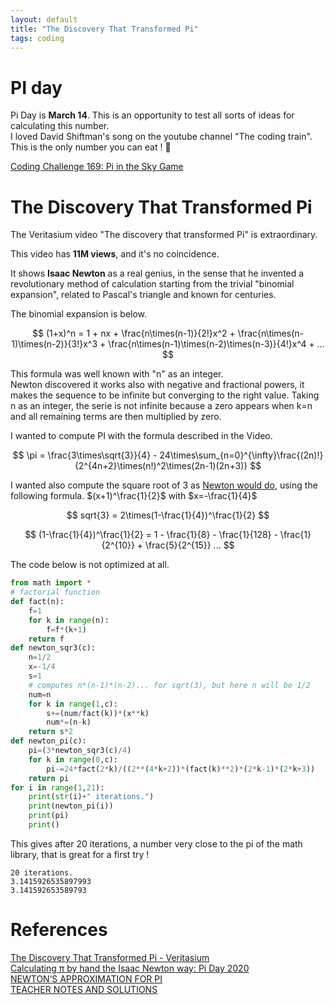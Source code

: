 ```yaml
---
layout: default
title: "The Discovery That Transformed Pi"
tags: coding
---
```

# PI day

Pi Day is **March 14**. This is an opportunity to test all sorts of ideas for calculating this number.  
I loved David Shiftman's song on the youtube channel "The coding train".  
This is the only number you can eat ! 🥮

[Coding Challenge 169: Pi in the Sky Game](https://www.youtube.com/watch?v=_H9JIwWP7HQ)
# The Discovery That Transformed Pi

The Veritasium video "The discovery that transformed Pi" is extraordinary.

This video has **11M views**, and it's no coincidence.

It shows **Isaac Newton** as a real genius, in the sense that he invented a revolutionary method of calculation starting from the trivial "binomial expansion", related to Pascal's triangle and known for centuries.

The binomial expansion is below. 

$$
(1+x)^n = 1 + nx + \frac{n\times(n-1)}{2!}x^2 + \frac{n\times(n-1)\times(n-2)}{3!}x^3 + \frac{n\times(n-1)\times(n-2)\times(n-3)}{4!}x^4 + ...
$$ 

This formula was well known with "n" as an integer.  
Newton discovered it works also with negative and fractional powers, it makes the sequence to be infinite but converging to the right value.
Taking n as an integer, the serie is not infinite because a zero appears when k=n and all remaining terms are then multiplied by zero. 

I wanted to compute PI with the formula described in the Video.

$$
\pi = \frac{3\times\sqrt{3}}{4} - 24\times\sum_{n=0}^{\infty}\frac{(2n)!}{2^{4n+2}\times(n!)^2\times(2n-1)(2n+3)}
$$ 

I wanted also compute the square root of 3 as [Newton would do](https://youtu.be/gMlf1ELvRzc?t=742), using the following formula. $(x+1)^\frac{1}{2}$ with $x=-\frac{1}{4}$  

$$ 
sqrt{3} = 2\times(1-\frac{1}{4})^\frac{1}{2} 
$$ 

$$ 
(1-\frac{1}{4})^\frac{1}{2} = 1 - \frac{1}{8} - \frac{1}{128} - \frac{1}{2^{10}} + \frac{5}{2^{15}} ...
$$ 

The code below is not optimized at all.

```python
from math import *
# factorial function
def fact(n):
    f=1
    for k in range(n):
        f=f*(k+1)
    return f
def newton_sqr3(c):
    n=1/2
    x=-1/4
    s=1
    # computes n*(n-1)*(n-2)... for sqrt(3), but here n will be 1/2
    num=n
    for k in range(1,c):
        s+=(num/fact(k))*(x**k)
        num*=(n-k)
    return s*2 
def newton_pi(c):
    pi=(3*newton_sqr3(c)/4)
    for k in range(0,c):
        pi-=24*fact(2*k)/((2**(4*k+2))*(fact(k)**2)*(2*k-1)*(2*k+3))
    return pi
for i in range(1,21):
    print(str(i)+" iterations.")
    print(newton_pi(i))
    print(pi)
    print()
```

This gives after 20 iterations, a number very close to the pi of the math library, that is great for a first try !

```
20 iterations.
3.1415926535897993
3.141592653589793
```


# References

[The Discovery That Transformed Pi - Veritasium](https://www.youtube.com/watch?v=gMlf1ELvRzc)  
[Calculating π by hand the Isaac Newton way: Pi Day 2020](https://www.youtube.com/watch?v=CKl1B8y4qXw)  
[NEWTON’S APPROXIMATION FOR PI](https://think-maths.co.uk/sites/default/files/2020-03/Newton%27s%20Approximation%20to%20Pi_1.pdf)  
[TEACHER NOTES AND SOLUTIONS](https://think-maths.co.uk/sites/default/files/2020-03/Teacher%20Notes%20and%20Solutions_5.pdf)  
